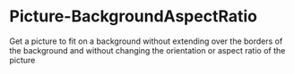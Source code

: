 # Picture-BackgroundAspectRatio
Get a picture to fit on a background without extending over the borders of the background and without changing the orientation or aspect ratio of the picture
